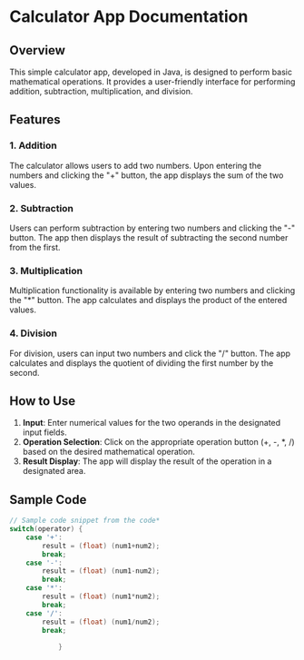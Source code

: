 # Calculator App Documentation

## Overview

This simple calculator app, developed in Java, is designed to perform basic mathematical operations. It provides a user-friendly interface for performing addition, subtraction, multiplication, and division.

## Features

### 1. Addition

The calculator allows users to add two numbers. Upon entering the numbers and clicking the "+" button, the app displays the sum of the two values.

### 2. Subtraction

Users can perform subtraction by entering two numbers and clicking the "-" button. The app then displays the result of subtracting the second number from the first.

### 3. Multiplication

Multiplication functionality is available by entering two numbers and clicking the "*" button. The app calculates and displays the product of the entered values.

### 4. Division

For division, users can input two numbers and click the "/" button. The app calculates and displays the quotient of dividing the first number by the second.

## How to Use

1. **Input**: Enter numerical values for the two operands in the designated input fields.
2. **Operation Selection**: Click on the appropriate operation button (+, -, *, /) based on the desired mathematical operation.
3. **Result Display**: The app will display the result of the operation in a designated area.

## Sample Code

```java
// Sample code snippet from the code*
switch(operator) {
    case '+':
        result = (float) (num1+num2);
        break;
    case '-':
        result = (float) (num1-num2);
        break;
    case '*':
        result = (float) (num1*num2);
        break;
    case '/':
        result = (float) (num1/num2);
        break;
        
			}
